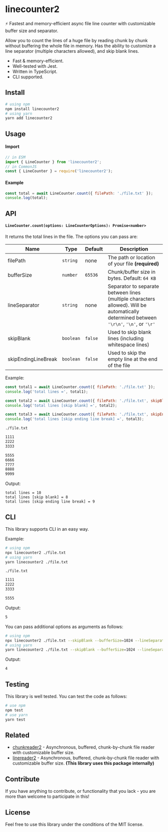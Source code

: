 # linecounter2

⚡ Fastest and memory-efficient async file line counter with customizable buffer size and separator.

Allow you to count the lines of a huge file by reading chunk by chunk without buffering the whole file in memory. Has the ability to customize a line separator (multiple characters allowed), and skip blank lines.

- Fast & memory-efficient.
- Well-tested with Jest.
- Written in TypeScript.
- CLI supported.

## Install

```bash
# using npm
npm install linecounter2
# using yarn
yarn add linecounter2
```

## Usage

#### Import

```js
// in ESM
import { LineCounter } from 'linecounter2';
// in CommonJS
const { LineCounter } = require('linecounter2');
```

#### Example

```js
const total = await LineCounter.count({ filePath: './file.txt' });
console.log(total);
```

## API

#### `LineCounter.count(options: LineCounterOptions): Promise<number>`

It returns the total lines in the file. The options you can pass are:

| Name                | Type      | Default | Description                                                                                                                             |
| ------------------- | --------- | ------- | --------------------------------------------------------------------------------------------------------------------------------------- |
| filePath            | `string`  | none    | The path or location of your file **(required)**                                                                                        |
| bufferSize          | `number`  | `65536` | Chunk/buffer size in bytes. Default: `64 KB`                                                                                            |
| lineSeparator       | `string`  | none    | Separator to separate between lines (multiple characters allowed). Will be automatically determined between `'\r\n'`, `'\n'`, or `'\r'` |
| skipBlank           | `boolean` | `false` | Used to skip blank lines (including whitespace lines)                                                                                   |
| skipEndingLineBreak | `boolean` | `false` | Used to skip the empty line at the end of the file                                                                                      |

Example:

```js
const total1 = await LineCounter.count({ filePath: './file.txt' });
console.log('total lines =', total1);

const total2 = await LineCounter.count({ filePath: './file.txt', skipBlank: true });
console.log('total lines [skip blank] =', total2);

const total3 = await LineCounter.count({ filePath: './file.txt', skipEndingLineBreak: true });
console.log('total lines [skip ending line break] =', total3);
```

`./file.txt`

```txt
1111
2222
3333

5555
6666
7777
8888
9999

```

Output:

```
total lines = 10
total lines [skip blank] = 8
total lines [skip ending line break] = 9
```

## CLI

This library supports CLI in an easy way.

Example:

```bash
# using npm
npx linecounter2 ./file.txt
# using yarn
yarn linecounter2 ./file.txt
```

`./file.txt`

```txt
1111
2222
3333

5555
```

Output:

```bash
5
```

You can pass additional options as arguments as follows:

```bash
# using npm
npx linecounter2 ./file.txt --skipBlank --bufferSize=1024 --lineSeparator=\\n
# using yarn
yarn linecounter2 ./file.txt --skipBlank --bufferSize=1024 --lineSeparator=\\n
```

Output:

```bash
4
```

## Testing

This library is well tested. You can test the code as follows:

```bash
# use npm
npm test
# use yarn
yarn test
```

## Related

- [chunkreader2](https://github.com/aldipermanaetikaputra/chunkreader2) - Asynchronous, buffered, chunk-by-chunk file reader with customizable buffer size.
- [linereader2](https://github.com/aldipermanaetikaputra/linereader2) - Asynchronous, buffered, chunk-by-chunk file reader with customizable buffer size. **(This library uses this package internally)**

## Contribute

If you have anything to contribute, or functionality that you lack - you are more than welcome to participate in this!

## License

Feel free to use this library under the conditions of the MIT license.
